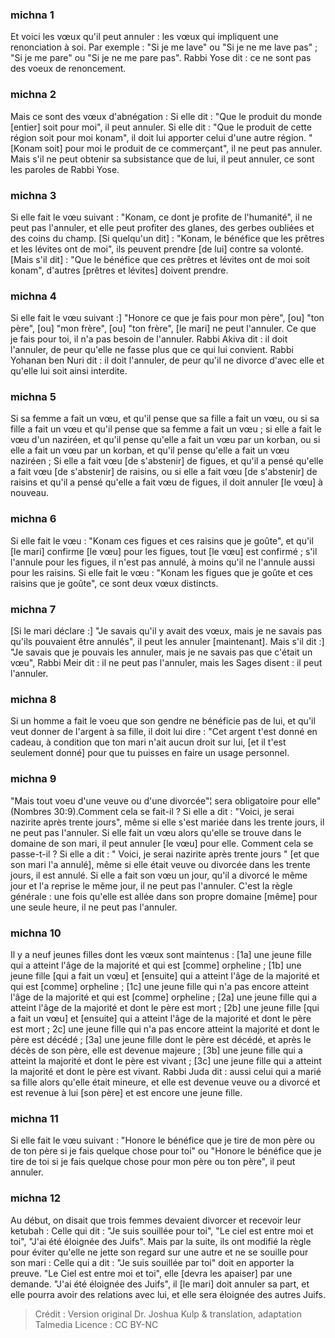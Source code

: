
### michna 1
Et voici les vœux qu'il peut annuler : les vœux qui impliquent une renonciation à soi. Par exemple : "Si je me lave" ou "Si je ne me lave pas" ; "Si je me pare" ou "Si je ne me pare pas". Rabbi Yose dit : ce ne sont pas des voeux de renoncement.

### michna 2
Mais ce sont des vœux d'abnégation : Si elle dit : "Que le produit du monde [entier] soit pour moi", il peut annuler. Si elle dit : "Que le produit de cette région soit pour moi konam", il doit lui apporter celui d'une autre région. "[Konam soit] pour moi le produit de ce commerçant", il ne peut pas annuler. Mais s'il ne peut obtenir sa subsistance que de lui, il peut annuler, ce sont les paroles de Rabbi Yose.

### michna 3
Si elle fait le vœu suivant : "Konam, ce dont je profite de l'humanité", il ne peut pas l'annuler, et elle peut profiter des glanes, des gerbes oubliées et des coins du champ. [Si quelqu'un dit] : "Konam, le bénéfice que les prêtres et les lévites ont de moi", ils peuvent prendre [de lui] contre sa volonté. [Mais s'il dit] : "Que le bénéfice que ces prêtres et lévites ont de moi soit konam", d'autres [prêtres et lévites] doivent prendre.

### michna 4
Si elle fait le vœu suivant :] "Honore ce que je fais pour mon père", [ou] "ton père", [ou] "mon frère", [ou] "ton frère", [le mari] ne peut l'annuler. Ce que je fais pour toi, il n'a pas besoin de l'annuler. Rabbi Akiva dit : il doit l'annuler, de peur qu'elle ne fasse plus que ce qui lui convient. Rabbi Yohanan ben Nuri dit : il doit l'annuler, de peur qu'il ne divorce d'avec elle et qu'elle lui soit ainsi interdite.

### michna 5
Si sa femme a fait un vœu, et qu'il pense que sa fille a fait un vœu, ou si sa fille a fait un vœu et qu'il pense que sa femme a fait un vœu ; si elle a fait le vœu d'un naziréen, et qu'il pense qu'elle a fait un vœu par un korban, ou si elle a fait un vœu par un korban, et qu'il pense qu'elle a fait un vœu naziréen ; Si elle a fait vœu [de s'abstenir] de figues, et qu'il a pensé qu'elle a fait vœu [de s'abstenir] de raisins, ou si elle a fait vœu [de s'abstenir] de raisins et qu'il a pensé qu'elle a fait vœu de figues, il doit annuler [le vœu] à nouveau.

### michna 6
Si elle fait le vœu : "Konam ces figues et ces raisins que je goûte", et qu'il [le mari] confirme [le vœu] pour les figues, tout [le vœu] est confirmé ; s'il l'annule pour les figues, il n'est pas annulé, à moins qu'il ne l'annule aussi pour les raisins. Si elle fait le vœu : "Konam les figues que je goûte et ces raisins que je goûte", ce sont deux vœux distincts.

### michna 7
[Si le mari déclare :] "Je savais qu'il y avait des vœux, mais je ne savais pas qu'ils pouvaient être annulés", il peut les annuler [maintenant]. Mais s'il dit :] "Je savais que je pouvais les annuler, mais je ne savais pas que c'était un vœu", Rabbi Meir dit : il ne peut pas l'annuler, mais les Sages disent : il peut l'annuler.

### michna 8
Si un homme a fait le voeu que son gendre ne bénéficie pas de lui, et qu'il veut donner de l'argent à sa fille, il doit lui dire : "Cet argent t'est donné en cadeau, à condition que ton mari n'ait aucun droit sur lui, [et il t'est seulement donné] pour que tu puisses en faire un usage personnel.

### michna 9
"Mais tout voeu d'une veuve ou d'une divorcée"¦ sera obligatoire pour elle" (Nombres 30:9).Comment cela se fait-il ? Si elle a dit : "Voici, je serai nazirite après trente jours", même si elle s'est mariée dans les trente jours, il ne peut pas l'annuler. Si elle fait un vœu alors qu'elle se trouve dans le domaine de son mari, il peut annuler [le vœu] pour elle. Comment cela se passe-t-il ? Si elle a dit : " Voici, je serai nazirite après trente jours " [et que son mari l'a annulé], même si elle était veuve ou divorcée dans les trente jours, il est annulé. Si elle a fait son vœu un jour, qu'il a divorcé le même jour et l'a reprise le même jour, il ne peut pas l'annuler. C'est la règle générale : une fois qu'elle est allée dans son propre domaine [même] pour une seule heure, il ne peut pas l'annuler.

### michna 10
Il y a neuf jeunes filles dont les vœux sont maintenus : [1a] une jeune fille qui a atteint l'âge de la majorité et qui est [comme] orpheline ; [1b] une jeune fille [qui a fait un vœu] et [ensuite] qui a atteint l'âge de la majorité et qui est [comme] orpheline ; [1c] une jeune fille qui n'a pas encore atteint l'âge de la majorité et qui est [comme] orpheline ; [2a] une jeune fille qui a atteint l'âge de la majorité et dont le père est mort ; [2b] une jeune fille [qui a fait un vœu] et [ensuite] qui a atteint l'âge de la majorité et dont le père est mort ; 2c] une jeune fille qui n'a pas encore atteint la majorité et dont le père est décédé ; [3a] une jeune fille dont le père est décédé, et après le décès de son père, elle est devenue majeure ; [3b] une jeune fille qui a atteint la majorité et dont le père est vivant ; [3c] une jeune fille qui a atteint la majorité et dont le père est vivant. Rabbi Juda dit : aussi celui qui a marié sa fille alors qu'elle était mineure, et elle est devenue veuve ou a divorcé et est revenue à lui [son père] et est encore une jeune fille.

### michna 11
Si elle fait le vœu suivant : "Honore le bénéfice que je tire de mon père ou de ton père si je fais quelque chose pour toi" ou "Honore le bénéfice que je tire de toi si je fais quelque chose pour mon père ou ton père", il peut annuler.

### michna 12
Au début, on disait que trois femmes devaient divorcer et recevoir leur ketubah : Celle qui dit : "Je suis souillée pour toi", "Le ciel est entre moi et toi", "J'ai été éloignée des Juifs". Mais par la suite, ils ont modifié la règle pour éviter qu'elle ne jette son regard sur une autre et ne se souille pour son mari : Celle qui a dit : "Je suis souillée par toi" doit en apporter la preuve. "Le Ciel est entre moi et toi", elle [devra les apaiser] par une demande. "J'ai été éloignée des Juifs", il [le mari] doit annuler sa part, et elle pourra avoir des relations avec lui, et elle sera éloignée des autres Juifs.

>Crédit : Version original Dr. Joshua Kulp & translation, adaptation Talmedia
>Licence : CC BY-NC